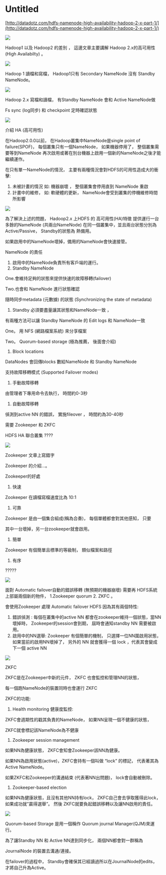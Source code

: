 # Untitled

[http://datadotz.com/hdfs-namenode-high-availability-hadoop-2-x-part-1/](http://datadotz.com/hdfs-namenode-high-availability-hadoop-2-x-part-1/)

![](.gitbook/assets/0.png)

Hadoop1 以及 Hadoop2 的差別 ， 這邊文章主要講解 Hadoop 2.x的高可用性 \(High Availabilty\) 。

![](.gitbook/assets/1.png)

Hadoop 1 讀檔和寫檔， Hadoop1只有 Secondary NameNode 沒有 Standby NameNode。

![](.gitbook/assets/2.png)

Hadoop 2.x 寫檔和讀檔， 有Standby NameNode 會和 Active NameNode做

Fs sync \(log同步\) 和 checkpoint 定時確認狀態

![](.gitbook/assets/3.png)

介紹 HA \(高可用性\)

在Hadoop2.0.0以前， 在Hadoop叢集中NameNode是single point of failure\(SPOF\)， 每個叢集只有一個NameNode， 如果機器停用了， 整個叢集需要等到NameNode 再次啟用或著在別台機器上啟用一個新的NameNode之後才能繼續運作。

在只有單一NameNode的情況， 主要有兩種情況會對HDFS的可用性造成大的衝擊:

1. 未被計畫的情況 如: 機器崩壞 ， 整個叢集會停用直到 NameNode 重啟
2. 計畫中的維修， 如: 軟硬體的更新， NameNode會受到叢集的停機維修時間所影響

![](.gitbook/assets/4.png)

為了解決上述的問題， Hadoop2.x 上HDFS 的 高可用性\(HA\)特徵 提供運行一台多餘的NameNode \(共兩台NameNode\) 在同一個叢集中，並且兩台狀態分別為 Active/Passive， Standby的狀態為 熱備用。

如果啟用中的NameNode壞掉，備用的NameNode會快速接管。

NameNode 的責任

1. 啟用中的NameNode負責所有客戶端的運行。
2. Standby NameNode

One.會維持足夠的狀態來提供快速的故障移轉\(failover\)

Two.也會和 NameNode 進行狀態確認

隨時同步metadata \(元數據\) 的狀態 \(Synchronizing the state of metadata\)

1. Standby 必須要盡量讓其狀態和NameNode一致 ，

 有兩種方法可以讓 Standby NameNode 的 Edit logs 和 NameNode一致

One。 用 NFS \(網路檔案系統\) 來分享檔案

Two。 Quorum-based storage \(極為推薦， 後面會介紹\)

1. Block locations

DataNodes 會回傳blocks 數給NameNode 和 Standby NameNode

支持故障移轉模式 \(Supported Failover modes\)

1. 手動故障移轉

由管理者下專用命令去執行， 時間約0-3秒

1. 自動故障移轉

偵測到active NN 的錯誤， 實施fileover ， 時間約為30-40秒

 需要 Zookeeper 和 ZKFC

HDFS HA 聯合叢集 ????

![](.gitbook/assets/5.png)

Zookeeper 文章上寫錯字

Zookeeper 的介紹…。

Zookeeper的好處

1. 快速

Zookeeper 在讀檔寫檔速度比為 10:1

1. 可靠

Zookeeper 是由一個集合組成\(稱為合奏\)， 每個單體都會對其他感知， 只要

其中一台壞掉，另一台zookeeper就會啟用。

1. 簡單

Zookeeper 有個簡單且標準的等級制， 類似檔案和路徑

1. 有序

?????

![](.gitbook/assets/6.png)

面對 Automatic failover自動的錯誤移轉 \(無預期的機器崩壞\) 需要再 HDFS系統上部屬兩個新的物件， 1.Zookeeper quorum 2. ZKFC 。

會使用Zookeeper 處理 Automatic failover HDFS 因為其有兩個特性:

1. 錯誤偵測 : 每個在叢集中的active NN 都會在zookeeper維持一個狀態，當NN壞掉時， Zookeeper的session會到期， 屆時會通知standby NN 需要被啟用。 
2. 啟用中的NN選舉: Zookeeper 有個簡單的機制， 只選擇一位NN圍啟用狀態， 如果當前的啟用NN壞掉了， 另外的 NN 就會獲得一個 lock ，代表其會變成下一個 active NN

![](.gitbook/assets/7.png)

ZKFC

ZKFC是在Zookeeper中新的元件， ZKFC 也會監控和管理NN的狀態，

每一個跑NameNode的裝置同時也會運行 ZKFC

ZKFC的功能:

1. Health monitoring 健康度監控:

ZKFC會週期性的戳其負責的NameNode， 如果NN呈現一個不健康的狀態，

ZKFC就會標記該NameNode為不健康

1. Zookeeper session management

如果NN為健康狀態， ZKFC會知會Zookeeper該NN為健康。

如果NN為啟用狀態\(active\)，ZKFC會持有一個叫做 “lock” 的標記， 代表著其為 Active NameNode。

如果ZKFC和Zookeeper的溝通結束 \(代表著NN出問題\)， lock會自動被刪除。

1. Zookeeper-based election

如果NN為健康狀態，且沒有其他NN持有lock， ZKFC自己會去爭取獲得此lock， 如果成功就”贏得選舉”。 然後 ZKFC就要負起錯誤移轉以及讓NN啟用的責任。

![](.gitbook/assets/8.png)

Quorum-based Storage 是用一個稱作 Quorum journal Manager\(QJM\)來運行。

為了讓Standby NN 和 Active NN達到同步化， 兩個NN都會對一群稱為

JournalNode 的裝置去溝通/連接。

在failover的過程中， Standby會確保其已經讀過所以在JournalNode的edits，才將自己升為Active。

